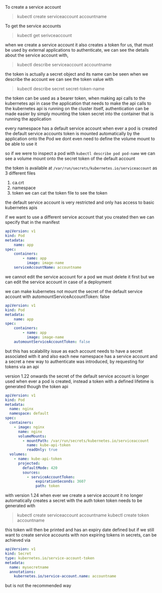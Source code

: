 To create a service account
>kubectl create serviceaccount accountname

To get the service accounts
>kubectl get serivceaccount

when we create a service account it also creates a token for us, that must be used by external applications to authenticate, we can see the details about the service account with,
>kubectl describe serviceaccount accountname

the token is actually a secret object and its name can be seen when we describe the account
we can see the token value with 
>kubectl describe secret secret-token-name

the token can be used as a bearer token, when making api calls to the kubernetes api
in case the application that needs to make the api calls to the kubernetes api is running on the cluster itself, authentication can be made easier by simply mounting the token secret into the container that is running the application

every namespace has a default service account
when ever a pod is created the default service accounts token is mounted automatically by the application onto the Pod
we dont even need to define the volume mount to be able to use it

so if we were to inspect a pod with `kubectl describe pod pod-name` we can see a volume mount onto the secret token of the default account

the token is available at `/var/run/secrets/kubernetes.io/serviceaccount` as 3 different files
1. ca.crt
2. namespace
3. token
we can cat the token file to see the token

the default service account is very restricted and only has access to basic kubernetes apis

if we want to use a different service account that you created then we can specify that in the manifest
```yml
apiVersion: v1
kind: Pod
metadata: 
	name: app
spec:
	containers:
		- name: app
		  image: image-name
	serviceAccountName: accountname
```

we cannot edit the service account for a pod we must delete it first but we can edit the service account in case of a deployment 

we can make kubernetes not mount the secret of the default service account with automountServiceAccountToken: false
```yml
apiVersion: v1
kind: Pod
metadata: 
	name: app
spec:
	containers:
		- name: app
		  image: image-name
	automountServiceAccountToken: false
```

but this has scalability issue as each account needs to have a secret associated with it and also each new namespace has a service account and a secret
a new way to authenticate was introduced, by requesting for tokens via an api

version 1.22 onwards the secret of the default service account is longer used when ever a pod is created, instead a token with a defined lifetime is generated though the token api
```yml
apiVersion: v1
kind: Pod
metadata:
  name: nginx
  namespace: default
spec:
  containers:
    - image: nginx
      name: nginx
      volumeMounts:
        - mountPath: /var/run/secrets/kubernetes.io/serviceaccount
          name: kube-api-token
          readOnly: true
  volumes:
    - name: kube-api-token
      projected:
        defaultMode: 420
        sources:
          - serviceAccountToken:
              expirationSeconds: 3607
              path: token
```

with version 1.24
when ever we create a service account it no longer automatically creates a secret with the auth token
token needs to be generated with 
>kubectl create serviceaccount accountname
>kubectl create token accountname

this token will then be printed and has an expiry date defined
but if we still want to create service accounts with non expiring tokens in secrets, can be achieved via
```yml
apiVersion: v1
kind: Secret
type: kubernetes.io/service-account-token
metadata:
  name: mysecretname
  annotations:
    kubernetes.io/service-account.name: accountname
```
but is not the recommended way